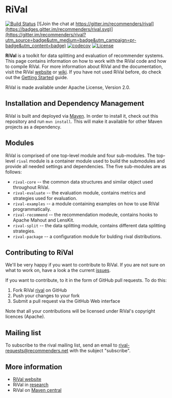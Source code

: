 # RiVal


[![Build Status](https://travis-ci.org/recommenders/rival.png?branch=master)](https://travis-ci.org/recommenders/rival)
[![Join the chat at https://gitter.im/recommenders/rival](https://badges.gitter.im/recommenders/rival.svg)](https://gitter.im/recommenders/rival?utm_source=badge&utm_medium=badge&utm_campaign=pr-badge&utm_content=badge)
[![codecov](https://codecov.io/gh/recommenders/rival/branch/master/graph/badge.svg)](https://codecov.io/gh/recommenders/rival)
[![License](https://img.shields.io/badge/License-Apache%202.0-blue.svg)](https://opensource.org/licenses/Apache-2.0)



**RiVal** is a toolkit for data splitting and evaluation of recommender systems. This page contains information on how to work with the RiVal code and how to compile RiVal.
For more information about RiVal and the documentation, visit the RiVal [website](http://rival.recommenders.net) or [wiki][].
If you have not used RiVal before, do check out the [Getting Started][] guide.

[website]: http://rival.recommenders.net
[wiki]: http://github.com/recommenders/rival/wiki/
[Getting Started]: http://github.com/recommenders/rival/wiki/GettingStarted

RiVal is made available under Apache License, Version 2.0.

## Installation and Dependency Management

RiVal is built and deployed via [Maven][]. In order to install it, check out
this repository and run `mvn install`. This will make it available for other Maven projects as a dependency. 

[Maven]: http://maven.apache.org

## Modules

RiVal is comprised of one top-level module and four sub-modules. The top-level `rival`
module is a container module used to build the submodules and provide all needed settings
and dependencies.  The five sub-modules are as follows:

* `rival-core` -- the common data structures and similar object used throughout RiVal.
* `rival-evaluate` -- the evaluation module, contains metrics and strategies used for evaluation.
* `rival-examples` -- a module containing examples on how to use RiVal programmatically.
* `rival-recommend` -- the recommendation modeule, contains hooks to Apache Mahout and LensKit.
* `rival-split` -- the data splitting module, contains different data splitting strategies.
* `rival-package` -- a configuration module for bulding rival distributions.

## Contributing to RiVal
  
We'll be very happy if you want to contribute to RiVal. If you are not sure on what to work on, have a look a the current [issues](/../../issues/).

If you want to contribute, to it in the form of GitHub pull requests. To do this:

1. Fork RiVal [rival](/../../) on GitHub
2. Push your changes to your fork
3. Submit a pull request via the GitHub Web interface

Note that all your contributions will be licensed under RiVal's copyright licences (Apache).

## Mailing list

To subscribe to the rival mailing list, send an email to rival-requests@recommenders.net with the subject "subscribe".

## More information
* [RiVal website](http://rival.recommenders.net)
* RiVal in [research](../../wiki/Research)
* RiVal on [Maven central](http://search.maven.org/#search%7Cga%7C1%7Cnet.recommenders.rival)
